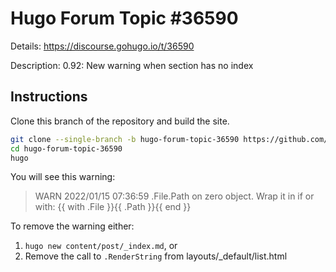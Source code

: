 # Hugo Forum Topic #36590

Details: <https://discourse.gohugo.io/t/36590>

Description: 0.92: New warning when section has no index

## Instructions

Clone this branch of the repository and build the site.

```bash
git clone --single-branch -b hugo-forum-topic-36590 https://github.com/jmooring/hugo-testing hugo-forum-topic-36590
cd hugo-forum-topic-36590
hugo 
```

You will see this warning:

> WARN 2022/01/15 07:36:59 .File.Path on zero object. Wrap it in if or with: {{ with .File }}{{ .Path }}{{ end }}

To remove the warning either:

1. `hugo new content/post/_index.md`, or
2. Remove the call to `.RenderString` from layouts/_default/list.html
